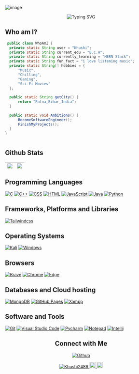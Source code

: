 <!-- Add Banner  -->
<!-- ![Github Banner](banner.png) -->
![image](https://user-images.githubusercontent.com/40739871/218845073-320f6a91-03a3-447e-a887-067fd6f9a91b.png)

<!-- Add typing Text -->

<p align="center">
  <img src="https://readme-typing-svg.herokuapp.com?font=Libre+Baskerville&size=30&pause=1000&center=true&vCenter=true&width=550&height=70&lines=Hey+There%2C+I'm+Khushi;I+Love+Coding;Full+Stack+Web+Developer;Loves+To+Build+Projects+;A+Problem+Solver" alt="Typing SVG">
</p>

<!-- self introduction -->

## Who am I? 


 ```java
  public class WhoAmI {
   private static String user = "Khushi";
   private static String current_edu = "B.C.A";
   private static String currently_learning = "MERN Stack";
   private static String fun_fact = "i love listening music";
   private static String[] hobbies = {
       "Music",
       "Chilling",
       "Gaming",
       "Sci-Fi Movies"
   };
   
   public static String getCity() {
       return "Patna_Bihar_India";
   }
   
   public static void Ambitions() {
       BecomeSoftwareEngineer();
       FinishMyProjects();
   }
}
	
 ```
<!-- github status  -->
 
## Github Stats

<img src="https://github-readme-stats.vercel.app/api?username=Khushi2486&&show_icons=true&count_private=true&theme=github_dark">|<img src="https://github-readme-streak-stats.herokuapp.com/?user=Khushi2486&theme=github_dark"/>
|---|---|

<!-- programming language  -->

## Programming Languages

<p>
    <a href="#"><img alt="C" src="https://img.shields.io/badge/C%20-%232370ED.svg?logo=c&logoColor=white"></a>
    <a href="#"><img alt="C++" src="https://img.shields.io/badge/C++%20-%2300599C.svg?logo=c%2B%2B&logoColor=white"></a>
    <a href="#"><img alt="CSS" src="https://img.shields.io/badge/CSS%20-%231572B6.svg?logo=css3&logoColor=white"></a>
    <a href="#"><img alt="HTML" src="https://img.shields.io/badge/HTML%20-%23E34F26.svg?logo=html5&logoColor=white"></a>
    <a href="#"><img alt="JavaScript" src="https://img.shields.io/badge/JavaScript%20-%23F7DF1E.svg?logo=javascript&logoColor=black"></a>
    <a href="#"><img alt="Java" src="https://img.shields.io/badge/java-%23ED8B00.svg?logo=java&logoColor=blue"></a>
    <a href="#"><img alt="Python" src="https://img.shields.io/badge/python-3670A0?logo=python&logoColor=ffdd54"></a>
</p>

## Frameworks, Platforms and Libraries
<p>
   <a href="#"><img alt="Tailwindcss" src="https://img.shields.io/badge/tailwindcss-%2338B2AC.svg?logo=tailwindcss&logoColor=white"></a>
	<!-- <a href="#"><img alt="React.js" src="https://img.shields.io/badge/react-%2320232a.svg?logo=react&logoColor=%2361DAFB"></a> -->


## Operating Systems
<p>
	<a href="#"><img alt="Kali" src="https://img.shields.io/badge/Kali_Linux-557C94?logo=kali-linux&logoColor=white"></a>
	<a href="#"><img alt="Windows" src="https://img.shields.io/badge/Windows-0078D6?logo=windows&logoColor=white"></a>
	
</p>

## Browsers
<p>
	<a href="#"><img alt="Brave" src="https://img.shields.io/badge/Brave-FB542B?logo=brave&logoColor=white"></a>
	<a href="#"><img alt="Chrome" src="https://img.shields.io/badge/Google_chrome-4285F4?logo=Google-Chrome&logoColor=white"></a>
	<a href="#"><img alt="Edge" src="https://img.shields.io/badge/Microsoft_Edge-0078D7?logo=Microsoft-edge&logoColor=white"></a>
</p>

## Databases and Cloud hosting

<p>
	<a href="#"><img alt="MongoDB" src="https://img.shields.io/badge/MongoDB-%234ea94b.svg?logo=mongodb&logoColor=white"></a>
    <a href="#"><img alt="GitHub Pages" src="https://img.shields.io/badge/GitHub%20Pages-%23327FC7.svg?logo=github&logoColor=white"></a>
    <a href="#"><img alt="Xampp" src="https://img.shields.io/badge/Xampp%20-%23430098.svg?logo=xampp&logoColor=white"></a>
</p> 

## Software and Tools
<p>
  <a href="#"><img alt="Git" src="https://img.shields.io/badge/Git%20-%23F05033.svg?logo=git&logoColor=white"></a>
  <a href="#"><img alt="Visual Studio Code" src="https://img.shields.io/badge/Visual%20Studio%20Code-0078d7.svg?logo=visual-studio-code&logoColor=white"></a>
  <a href="#"><img alt="Pycharm" src="https://img.shields.io/badge/pycharm-143?logo=pycharm&logoColor=black&color=green&labelColor=green"></a>
	<a href="#"><img alt="Notepad" src="https://img.shields.io/badge/Notepad++-90E59A.svg?logo=notepad%2B%2B&logoColor=black"></a>
	<a href="#"><img alt="Intellij" src="https://img.shields.io/badge/IntelliJ&nbsp;IDEA-000000.svg?logo=intellij-idea&logoColor=white"></a>
</p>

<!-- connection code -->

<h2 align="center"> Connect with Me</h2>

<p align="center">
<!--   <a href="https://www.linkedin.com/in/nitish-raj-a93517238/"><img alt="Linkedin" title="Nitish raj Linkedin" src="https://img.shields.io/badge/LinkedIn-0077B5?style=for-the-badge&logo=linkedin&logoColor=white"></a> -->
<!--   <a href="https://instagram.com/nitishraj0074?utm_source=qr&igshid=MzNlNGNkZWQ4Mg%3D%3D"><img alt="Instagram" title="Nitish Raj Instagram" src="https://img.shields.io/badge/Instagram-E4405F?style=for-the-badge&logo=instagram&logoColor=white"></a> -->

 </p>
 <p align="center">
<!--   <a href="mailto:nitishrajpandey0707@gmail.com"><img alt="Gmail" title="Nitish Raj Gmail" src="https://img.shields.io/badge/Gmail-D14836?style=for-the-badge&logo=gmail&logoColor=white"></a> -->
<!--  <a href="https://t.me/NitishRaj0707"><img alt="Telegram" title="Nitish Raj Telegram" src="https://img.shields.io/badge/Telegram-2CA5E0?style=for-the-badge&logo=telegram&logoColor=white"></a>  -->
<!-- <a href="http://twitter.com/"><img alt="Twitter" title="Nitish Raj Twitter" src="https://img.shields.io/badge/Twitter-1DA1F2?style=for-the-badge&logo=twitter&logoColor=white"></a> -->
</p>
<p align="center">
 <a href="https://github.com/Khushi2486"><img alt="Github" title="Khushi2486 Github" src="https://img.shields.io/badge/github-%23121011.svg?style=for-the-badge&logo=github&logoColor=white"></a>
</p>

<p align="center">
    <a href="https://github.com/">
        <img src="https://komarev.com/ghpvc/?username=Khushi2486" alt="Khushi2486" />
    </a>
    <a href="https://github.com/Khushi2486">
        <img height="20" src="https://img.shields.io/github/followers/Khushi2486?label=follow&logo=github" />
	</a>
	 <a href="https://github.com/Khushi2486">
        <img height="20" src="https://img.shields.io/github/stars/Khushi2486?label=stars&logo=github" />
	</a>
</p>

